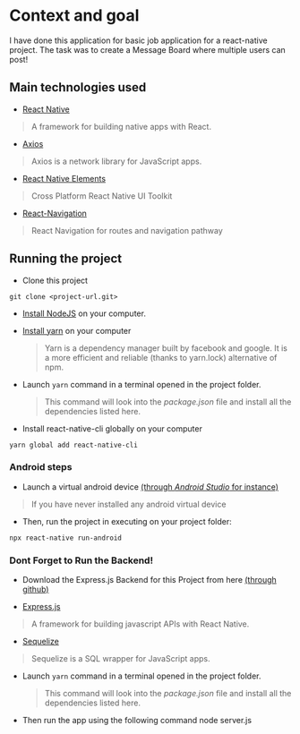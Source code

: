 # Context and goal

I have done this application for basic job application for a react-native project. The task was to create a Message Board where multiple users can post!

## Main technologies used

- [React Native](https://github.com/facebook/react-native)

> A framework for building native apps with React.

- [Axios](https://www.npmjs.com/package/axios)

> Axios is a network library for JavaScript apps.

- [React Native Elements](https://github.com/react-native-community/react-native-elements)

> Cross Platform React Native UI Toolkit

- [React-Navigation](https://reactnavigation.org/)

> React Navigation for routes and navigation pathway

## Running the project

- Clone this project

```
git clone <project-url.git>
```

- [Install NodeJS](https://nodejs.org/en/) on your computer.

- [Install yarn](https://yarnpkg.com/en/docs/install) on your computer

  > Yarn is a dependency manager built by facebook and google. It is a more efficient and reliable (thanks to yarn.lock) alternative of npm.

- Launch `yarn` command in a terminal opened in the project folder.

  > This command will look into the _package.json_ file and install all the dependencies listed here.

- Install react-native-cli globally on your computer

```
yarn global add react-native-cli
```

### Android steps

- Launch a virtual android device [(through _Android Studio_ for instance)](https://developer.android.com/studio/run/managing-avds.html#viewing)

> If you have never installed any android virtual device

- Then, run the project in executing on your project folder:

```
npx react-native run-android
```

### Dont Forget to Run the Backend!

- Download the Express.js Backend for this Project from here [(through github)](https://https://github.com/bushraa1/messageboard_backend)

- [Express.js](https://expressjs.com/)

> A framework for building javascript APIs with React Native.

- [Sequelize](https://sequelize.org/)

> Sequelize is a SQL wrapper for JavaScript apps.

- Launch `yarn` command in a terminal opened in the project folder.

  > This command will look into the _package.json_ file and install all the dependencies listed here.

- Then run the app using the following command node server.js
